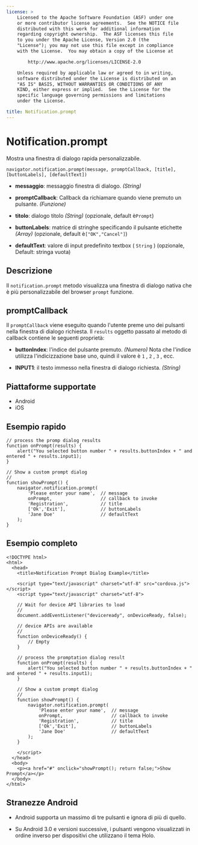 ```yaml
---
license: >
    Licensed to the Apache Software Foundation (ASF) under one
    or more contributor license agreements.  See the NOTICE file
    distributed with this work for additional information
    regarding copyright ownership.  The ASF licenses this file
    to you under the Apache License, Version 2.0 (the
    "License"); you may not use this file except in compliance
    with the License.  You may obtain a copy of the License at

        http://www.apache.org/licenses/LICENSE-2.0

    Unless required by applicable law or agreed to in writing,
    software distributed under the License is distributed on an
    "AS IS" BASIS, WITHOUT WARRANTIES OR CONDITIONS OF ANY
    KIND, either express or implied.  See the License for the
    specific language governing permissions and limitations
    under the License.

title: Notification.prompt
---
```


# Notification.prompt

Mostra una finestra di dialogo rapida personalizzabile.

    navigator.notification.prompt(message, promptCallback, [title], [buttonLabels], [defaultText])
    

*   **messaggio**: messaggio finestra di dialogo. *(String)*

*   **promptCallback**: Callback da richiamare quando viene premuto un pulsante. *(Funzione)*

*   **titolo**: dialogo titolo *(String)* (opzionale, default è`Prompt`)

*   **buttonLabels**: matrice di stringhe specificando il pulsante etichette *(Array)* (opzionale, default è`["OK","Cancel"]`)

*   **defaultText**: valore di input predefinito textbox ( `String` ) (opzionale, Default: stringa vuota)

## Descrizione

Il `notification.prompt` metodo visualizza una finestra di dialogo nativa che è più personalizzabile del browser `prompt` funzione.

## promptCallback

Il `promptCallback` viene eseguito quando l'utente preme uno dei pulsanti nella finestra di dialogo richiesta. Il `results` oggetto passato al metodo di callback contiene le seguenti proprietà:

*   **buttonIndex**: l'indice del pulsante premuto. *(Numero)* Nota che l'indice utilizza l'indicizzazione base uno, quindi il valore è `1` , `2` , `3` , ecc.

*   **INPUT1**: il testo immesso nella finestra di dialogo richiesta. *(String)*

## Piattaforme supportate

*   Android
*   iOS

## Esempio rapido

    // process the promp dialog results
    function onPrompt(results) {
        alert("You selected button number " + results.buttonIndex + " and entered " + results.input1);
    }
    
    // Show a custom prompt dialog
    //
    function showPrompt() {
        navigator.notification.prompt(
            'Please enter your name',  // message
            onPrompt,                  // callback to invoke
            'Registration',            // title
            ['Ok','Exit'],             // buttonLabels
            'Jane Doe'                 // defaultText
        );
    }
    

## Esempio completo

    <!DOCTYPE html>
    <html>
      <head>
        <title>Notification Prompt Dialog Example</title>
    
        <script type="text/javascript" charset="utf-8" src="cordova.js"></script>
        <script type="text/javascript" charset="utf-8">
    
        // Wait for device API libraries to load
        //
        document.addEventListener("deviceready", onDeviceReady, false);
    
        // device APIs are available
        //
        function onDeviceReady() {
            // Empty
        }
    
        // process the promptation dialog result
        function onPrompt(results) {
            alert("You selected button number " + results.buttonIndex + " and entered " + results.input1);
        }
    
        // Show a custom prompt dialog
        //
        function showPrompt() {
            navigator.notification.prompt(
                'Please enter your name',  // message
                onPrompt,                  // callback to invoke
                'Registration',            // title
                ['Ok','Exit'],             // buttonLabels
                'Jane Doe'                 // defaultText
            );
        }
    
        </script>
      </head>
      <body>
        <p><a href="#" onclick="showPrompt(); return false;">Show Prompt</a></p>
      </body>
    </html>
    

## Stranezze Android

*   Android supporta un massimo di tre pulsanti e ignora di più di quello.

*   Su Android 3.0 e versioni successive, i pulsanti vengono visualizzati in ordine inverso per dispositivi che utilizzano il tema Holo.